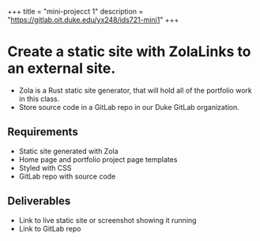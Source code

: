 +++
title = "mini-projecct 1"
description = "https://gitlab.oit.duke.edu/yx248/ids721-mini1"
+++

# Create a static site with ZolaLinks to an external site.
- Zola is a Rust static site generator, that will hold all of the portfolio work in this class.
- Store source code in a GitLab repo in our Duke GitLab organization.

## Requirements
- Static site generated with Zola
- Home page and portfolio project page templates
- Styled with CSS
- GitLab repo with source code

## Deliverables
- Link to live static site or screenshot showing it running
- Link to GitLab repo